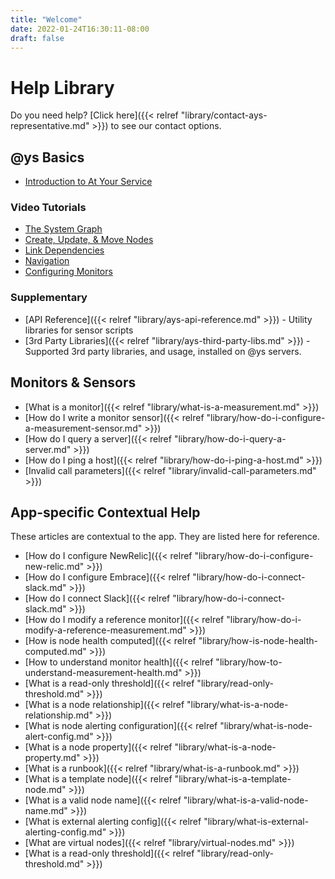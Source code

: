 ```yaml
---
title: "Welcome"
date: 2022-01-24T16:30:11-08:00
draft: false
---
```


# Help Library

Do you need help? [Click here]({{< relref "library/contact-ays-representative.md" >}}) to see our contact options.

## @ys Basics

- [Introduction to At Your Service](https://www.youtube.com/watch?v=zmF8SuhVe_I)

### Video Tutorials

- [The System Graph](https://www.youtube.com/watch?v=3VawuzUcEJU)
- [Create, Update, & Move Nodes](https://youtu.be/4gYpX-IBxkM)
- [Link Dependencies](https://youtu.be/uLsfU88qp_I)
- [Navigation](https://youtu.be/KSFvgU5-ff4)
- [Configuring Monitors](https://youtu.be/1xw5lgAEAP8)

### Supplementary

- [API Reference]({{< relref "library/ays-api-reference.md" >}}) - Utility libraries for sensor scripts
- [3rd Party Libraries]({{< relref "library/ays-third-party-libs.md" >}}) - Supported 3rd party libraries, and usage, installed on @ys servers.

## Monitors & Sensors

- [What is a monitor]({{< relref "library/what-is-a-measurement.md" >}})
- [How do I write a monitor sensor]({{< relref "library/how-do-i-configure-a-measurement-sensor.md" >}})
- [How do I query a server]({{< relref "library/how-do-i-query-a-server.md" >}})
- [How do I ping a host]({{< relref "library/how-do-i-ping-a-host.md" >}})
- [Invalid call parameters]({{< relref "library/invalid-call-parameters.md" >}})

## App-specific Contextual Help

These articles are contextual to the app. They are listed here for reference.

- [How do I configure NewRelic]({{< relref "library/how-do-i-configure-new-relic.md" >}})
- [How do I configure Embrace]({{< relref "library/how-do-i-connect-slack.md" >}})
- [How do I connect Slack]({{< relref "library/how-do-i-connect-slack.md" >}})
- [How do I modify a reference monitor]({{< relref "library/how-do-i-modify-a-reference-measurement.md" >}})
- [How is node health computed]({{< relref "library/how-is-node-health-computed.md" >}})
- [How to understand monitor health]({{< relref "library/how-to-understand-measurement-health.md" >}})
- [What is a read-only threshold]({{< relref "library/read-only-threshold.md" >}})
- [What is a node relationship]({{< relref "library/what-is-a-node-relationship.md" >}})
- [What is node alerting configuration]({{< relref "library/what-is-node-alert-config.md" >}})
- [What is a node property]({{< relref "library/what-is-a-node-property.md" >}})
- [What is a runbook]({{< relref "library/what-is-a-runbook.md" >}})
- [What is a template node]({{< relref "library/what-is-a-template-node.md" >}})
- [What is a valid node name]({{< relref "library/what-is-a-valid-node-name.md" >}})
- [What is external alerting config]({{< relref "library/what-is-external-alerting-config.md" >}})
- [What are virtual nodes]({{< relref "library/virtual-nodes.md" >}})
- [What is a read-only threshold]({{< relref "library/read-only-threshold.md" >}})

